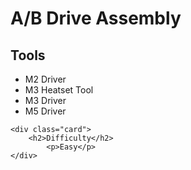 # A/B Drive Assembly

<div class="grid">
    <div class="card">
        <h2>Tools</h2>
            <ul>
                <li>M2 Driver</li>
                <li>M3 Heatset Tool</li> <!-- TODO do we want to call out that it's not included? -->
                <li>M3 Driver</li> <!-- first seen slide 49 -->
                <li>M5 Driver</li> <!-- first seen slide 51 -->
                <!-- TODO what size is the set screw of the pulleys for AB Drive?  Slide 50 -->
            </ul>
    </div>

    <div class="card">
        <h2>Difficulty</h2>
            <p>Easy</p>
    </div>
</div>